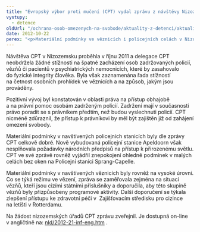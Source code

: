 ```yaml
---
title: "Evropský výbor proti mučení (CPT) vydal zprávu z návštěvy Nizozemska"
vystupy:
  - detence
oldUrl: "/ochrana-osob-omezenych-na-svobode/aktuality-z-detenci/aktuality-z-detenci-2012/evropsky-vybor-proti-muceni-cpt-vydal-zpravu-z-navstevy-nizozemska/"
date: 2012-10-22
perex: "<p>Materiální podmínky ve věznicích i policejních celách v Nizozemsku jsou na vysoké úrovni, stížnosti CPT zaznamenal na četnost osobních prohlídek ve věznicích.</p>"
---
```


<!-- imported from the old website -->

<p>Návštěva CPT v Nizozemsku proběhla v říjnu 2011 a delegace CPT neobdržela žádné stížnosti na špatné zacházení osob zadržovaných policií, vězňů či pacientů v psychiatrických nemocnicích, které by zasahovalo do fyzické integrity člověka. Byla však zaznamenána řada stížností na četnost osobních prohlídek ve věznicích a na způsob, jakým jsou prováděny. </p><p>Pozitivní vývoj byl konstatován v oblasti práva na přístup obhajobě a na právní pomoc osobám zadrženým policií. Zadržení mají v současnosti právo poradit se s právníkem předtím, než budou vyslechnuti policií. CPT nicméně zdůraznil, že přístup k právníkovi by měl být zajištěn již od zahájení omezení svobody. </p><p>Materiální podmínky v navštívených policejních stanicích byly dle zprávy CPT celkově dobré. Nově vybudovaná policejní stanice Apeldoorn však nesplňovala požadavky národních předpisů na přístup k přirozenému světlu. CPT ve své zprávě rovněž vyjádřil znepokojení ohledně podmínek v malých celách bez oken na Policejní stanici Sprang-Capelle. </p><p>Materiální podmínky v navštívených věznicích byly rovněž na vysoké úrovni. Co se týká režimu ve vězení, zpráva se zaměřovala zejména na situaci vězňů, kteří jsou cizími státními příslušníky a doporučila, aby této skupině vězňů byly přizpůsobeny programové aktivity. Další doporučení se týkala zlepšení přístupu ke zdravotní péči v  Zajišťovacím středisku pro cizince na letišti v Rotterdamu.</p>Na žádost nizozemských úřadů CPT zprávu zveřejnil. Je dostupná on-line v angličtině na: <a title="Otevření do nového okna" href="http://www.cpt.coe.int/documents/nld/2012-21-inf-eng.htm" target="_blank">nld/2012-21-inf-eng.htm</a> .
